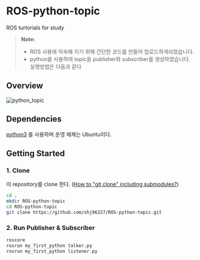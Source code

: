 # ROS-python-topic
ROS turtorials for study
>**Note:**
>* ROS 사용에 익숙해 지기 위해 간단한 코드를 만들어 업로드하게되었습니다.
>* python을 사용하여 topic을 publisher와 subscriber를 생성하였습니다.
실행방법은 다음과 같다

## Overview

![python_topic](https://github.com/user-attachments/assets/04cc302a-f42e-4b7a-a183-2ed157b76e49)

## Dependencies

[python3](https://phoenixnap.com/kb/how-to-install-python-3-ubuntu) 를 사용하며 운영 체제는 Ubuntu이다.

## Getting Started
### 1. Clone

이 repository를 clone 한다.
([How to "git clone" including submodules?](https://stackoverflow.com/questions/3796927/how-to-git-clone-including-submodules))

```sh
cd .
mkdir ROS-python-topic
cd ROS-python-topic
git clone https://github.com/shj96227/ROS-python-topic.git
```

### 2. Run Publisher & Subscriber

```sh
roscore
rosrun my_first_python talker.py
rosrun my_first_python listener.py
```

